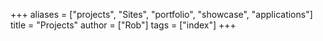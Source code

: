 +++
aliases = ["projects", "Sites", "portfolio", "showcase", "applications"]
title = "Projects"
author = ["Rob"]
tags = ["index"]
+++
